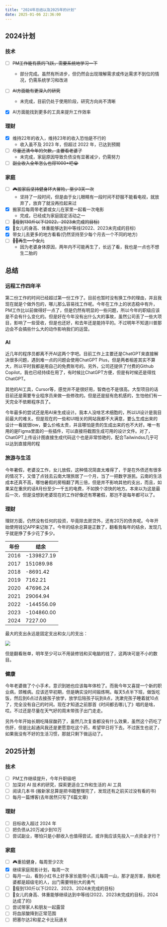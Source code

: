 ```yaml
---
title: "2024年总结以及2025年的计划"
date: 2025-01-06 22:36:00
---
```


## 2024计划

### 技术

- [ ] ~~PM工作能有质的飞跃，需要系统地学习一下~~ 
  - 部分完成。虽然有所进步，但仍然会出现理解需求或传达需求不到位的情况，仍需系统学习和改进

- [ ] ~~AI方面能有更深入的研究~~ 
  - 未完成，目前仍处于使用阶段，研究方向尚不清晰
- [x] AI方面能找到更多的工具来提升工作效率

### 理财

- [x] 维持22年的收入，维持23年的收入恐怕是不行的
  - 收入虽不及 2023 年，但超过 2022 年，已达到预期
- [ ] ~~尽量还清今年的欠款，主要看老婆了~~
  - 未完成，家庭原因导致负债没有显著减少，仍需努力
- [ ] ~~副业收入全年怎么也得1000+吧😭~~

### 家庭

- [ ] ~~🎮搬家后坚持健身环大冒险，至少3天一次~~
  - 坚持了一段时间，但是由于女儿眼睛有一段时间不舒服不能看电视，就放弃了，放弃了就没再捡起来过
- [x] 搬家后每周带老婆或女儿在家里一起看一次电影
  - 完成，已经成为家庭固定活动之一
- [ ] ~~🏃瘦到130斤以下(2022、2023未完成的目标)~~
- [x] 👧女儿的身高、体重能够达到中等线(2022、2023未完成的目标)
- [x] 带女儿去更多的地方看看(仍然坚持至少每个月去一个不同的地方)
- [ ] ~~👧👧再生一个女儿~~
  - 因为老婆身体原因，两年内不可能再生了，长远了看，我也是一点也不想生二胎的

<!--more-->


## 总结

### 远程工作四年半

第二份工作的时间已经超过第一份工作了。目前也暂时没有换工作的理由，并且我现在就是个做外包的，哪儿那么容易找工作呢。今年在工作上的状态稳中有升，PM工作比以前做得好一点了，但是仍然有明显的一些问题，所以今年的职级应该是不会有什么变化的。但是好在今年没有出什么大的事故，虽然公司丢了一些大项目，影响了一些营收，但是也还好，和去年还是能持平的。不过明年不知道川普那边会不会搞些什么大的动作影响我们的运营。

### AI

近几年的程序员都离不开AI这两个字吧。目前工作上主要还是ChatGPT来直接解决很多问题，遇到难一点的问题会使用ChatGPT Plus，但是两者相差其实不算大，所以平时我都是用自己的免费账号的。另外，公司还提供了付费的Github Copilot，我也已经持续在用了，有时候比ChatGPT方便，但是有时候还是得找ChatGPT。

其他的AI工具，Cursor等，感觉并不是很好用，智商也不是很高。大型项目的话目前还是需要专业程序员来做一些修改的。但是还是挺有危机感的，生怕他们有一天完全不依赖程序员了。

今年最多的尝试还是用AI来生成设计。我本人没啥艺术细胞的，所以UI设计是我目前最大的难关。但是现在的一些和UI相关的网站我都不大满意，要么生成出来的设计一看就很low，要么价格太贵，并且哪怕是贵的生成出来的也不大好。唯一有用的是Figma里面的一些插件，可以直接将截图生成可用的设计文件。对了，ChatGPT上传设计图直接生成代码这个也是非常惊艳的，配合Tailwindss几乎可以达到直接用的程

### 旅游与生活

今年暑假，老婆没工作，女儿放假，这种情况简直太难得了，于是在外债还有很多的情况下，又借了点钱去云南大理旅居了一个月，当了一把数字游民。云南的生活成本还真不高，哪怕暑假的房租翻了两三倍，但是并不影响其他的支出，而且，如果呆在重庆的话8月份至少一千五的电费，不如换个凉快的地方。本来以为这是最后一次，但是没想到老婆现在的工作好像还有寒暑假，那岂不是每年都可以了。

### 理财

理财方面，仍然没有任何的投资，毕竟除去房贷外，还有20万的债务呢。今年开始使用钱记APP来记账了。今年的结余总算是正数了，翻看我每年的结余，发现几乎就是挣了多少花了多少。

| 年份 | 结余       |
| ---- | ---------- |
| 2016 | -139827.19 |
| 2017 | 151089.98  |
| 2018 | -8691.42   |
| 2019 | 7162.21    |
| 2020 | 47696.24   |
| 2021 | 29064.94   |
| 2022 | -144556.09 |
| 2023 | -104860.00 |
| 2024 | 7227.00    |

最大的支出永远是固定支出和女儿的支出：

![](https://haofly.net/uploads/2024-to-2025.jpeg)

但是翻看账单，明年至少可以不用装修钱和买电脑的钱了，这两块可是不小的数目。

### 健康

今年老婆做了个小手术，意识到她也应该每年体检了。而我今年又喜提一个新的职业病，颈椎病。应该还早初期，但是确实没时间锻炼啊。每天5点半下班，做饭吃饭，然后到6点过去接孩子放学，放学后陪孩子玩到8点，洗漱完孩子睡着就10点了，完全没有自己的时间。现在才知道之前那首《时间都去哪儿了》唱的是啥，哎。不过还是尽量在天气好的周末带孩子出门走走。

另外今年开始长期吃降尿酸药了，虽然几次复查都没有什么效果，虽然这个药吃了伤肝，但是比起通风我还是更愿意吃这个药，希望早日将下去。不过医生也说了，如果我没有不好的生活习惯，那就只剩下做运动了。

## 2025计划

### 技术

- [ ] PM工作继续提升，今年升职级吧
- [ ] 加深对 AI 技术的研究，探索更适合工作和生活的 AI 工具
- [ ] 阅读几本书 (搬新家总算是把书籍整理完了，发现还有之前买过没有看的书)
- [ ] 每月一篇博客(去年居然只写了6篇文章)

### 理财

- [ ] 目标收入超过 2024 年
- [ ] 把负债从20万减少到10万
- [ ] 尝试副业，哪怕只是小额收入也值得尝试，或许我应该先投入一点资金才行？

### 家庭

- [ ] 🎮重拾健身，每周至少2次
- [x] 继续家庭观影计划，每周一次
- [ ] 每月一山，看到小红书上好多家长能带小孩儿每周一山，那才是厉害，我和老婆都是超级宅的人，出门需要特别大的勇气
- [ ] 🏃瘦到130斤以下(2022、2023、2024未完成的目标)
- [ ] 👧女儿的身高、体重能够继续达到中等线(2022、2023未完成的目标，2024达成了的)
- [ ] 尝试带家人和朋友一起露营
- [ ] 将血尿酸降到正常范围
- [ ] 把塞尔达2和星之卡比玩通关
